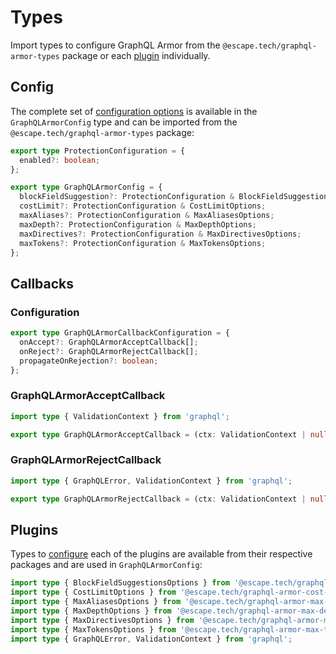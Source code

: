 # Types

Import types to configure GraphQL Armor from the `@escape.tech/graphql-armor-types` package or each [plugin](../../category/plugins/) individually.

## Config

The complete set of [configuration options](#plugins) is available in the `GraphQLArmorConfig` type and can be imported from the `@escape.tech/graphql-armor-types` package:

```ts
export type ProtectionConfiguration = {
  enabled?: boolean;
};

export type GraphQLArmorConfig = {
  blockFieldSuggestion?: ProtectionConfiguration & BlockFieldSuggestionsOptions;
  costLimit?: ProtectionConfiguration & CostLimitOptions;
  maxAliases?: ProtectionConfiguration & MaxAliasesOptions;
  maxDepth?: ProtectionConfiguration & MaxDepthOptions;
  maxDirectives?: ProtectionConfiguration & MaxDirectivesOptions;
  maxTokens?: ProtectionConfiguration & MaxTokensOptions;
};
```

## Callbacks

### Configuration

```ts
export type GraphQLArmorCallbackConfiguration = {
  onAccept?: GraphQLArmorAcceptCallback[];
  onReject?: GraphQLArmorRejectCallback[];
  propagateOnRejection?: boolean;
};
```

### GraphQLArmorAcceptCallback

```ts
import type { ValidationContext } from 'graphql';

export type GraphQLArmorAcceptCallback = (ctx: ValidationContext | null, details: any) => void;
```

### GraphQLArmorRejectCallback

```ts
import type { GraphQLError, ValidationContext } from 'graphql';

export type GraphQLArmorRejectCallback = (ctx: ValidationContext | null, error: GraphQLError) => void;
```

## Plugins

Types to [configure](../../category/configuration) each of the plugins are available from their respective packages and are used in `GraphQLArmorConfig`:

```ts
import type { BlockFieldSuggestionsOptions } from '@escape.tech/graphql-armor-block-field-suggestions';
import type { CostLimitOptions } from '@escape.tech/graphql-armor-cost-limit';
import type { MaxAliasesOptions } from '@escape.tech/graphql-armor-max-aliases';
import type { MaxDepthOptions } from '@escape.tech/graphql-armor-max-depth';
import type { MaxDirectivesOptions } from '@escape.tech/graphql-armor-max-directives';
import type { MaxTokensOptions } from '@escape.tech/graphql-armor-max-tokens';
import type { GraphQLError, ValidationContext } from 'graphql';
```
